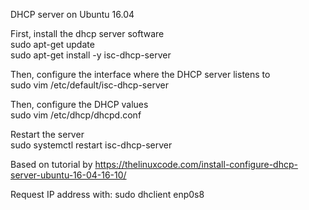 DHCP server on Ubuntu 16.04  
  
First, install the dhcp server software  
sudo apt-get update  
sudo apt-get install -y isc-dhcp-server  
  
Then, configure the interface where the DHCP server listens to  
sudo vim /etc/default/isc-dhcp-server  
  
Then, configure the DHCP values  
sudo vim /etc/dhcp/dhcpd.conf  
  
Restart the server  
sudo systemctl restart isc-dhcp-server  
  
Based on tutorial by https://thelinuxcode.com/install-configure-dhcp-server-ubuntu-16-04-16-10/  
  
Request IP address with: sudo dhclient enp0s8  
